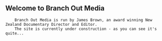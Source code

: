 ## Welcome to Branch Out Media

```
    Branch Out Media is run by James Brown, an award winning New Zealand Documentary Director and Editor.
    The site is currently under construction - as you can see it's quite...
```

